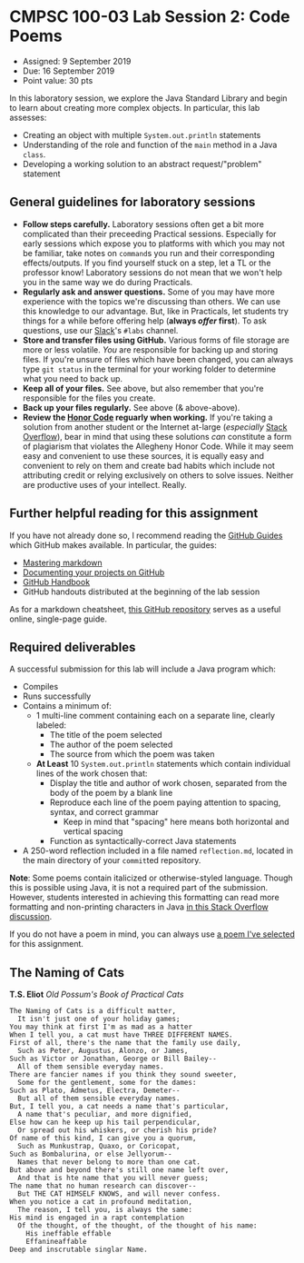 # CMPSC 100-03 Lab Session 2: Code Poems
* Assigned: 9 September 2019
* Due: 16 September 2019
* Point value: 30 pts

In this laboratory session, we explore the Java Standard Library and begin to learn about creating more complex objects. In particular, this lab assesses:

* Creating an object with multiple `System.out.println` statements
* Understanding of the role and function of the `main` method in a Java `class`.
* Developing a working solution to an abstract request/"problem" statement

## General guidelines for laboratory sessions

* **Follow steps carefully.** Laboratory sessions often get a bit more complicated than their preceeding Practical sessions. Especially for early sessions which expose you to platforms with which you may not be familiar, take notes on `command`s you run and their corresponding effects/outputs. If you find yourself stuck on a step, let a TL or the professor know! Laboratory sessions do not mean that we won't help you in the same way we do during Practicals.
* **Regularly ask and answer questions.** Some of you may have more experience with the topics we're discussing than others. We can use this knowledge to our advantage. But, like in Practicals, let students try things for a while before offering help (**always _offer_ first**). To ask questions, use our [Slack](https://cmpsc100fall2019.slack.com)'s `#labs` channel.
* **Store and transfer files using GitHub.** Various forms of file storage are more or less volatile. *You* are responsible for backing up and storing files. If you're unsure of files which have been changed, you can always type `git status` in the terminal for your working folder to determine what you need to back up.
* **Keep all of your files.** See above, but also remember that you're responsible for the files you create.
* **Back up your files regularly.** See above (& above-above).
* **Review the [Honor Code](https://sites.allegheny.edu/about/honor-code/) reguarly when working.** If you're taking a solution from another student or the Internet at-large (_especially_ [Stack Overflow](https://stackoverflow.com)), bear in mind that using these solutions _can_ constitute a form of plagiarism that violates the Allegheny Honor Code. While it may seem easy and convenient to use these sources, it is equally easy and convenient to rely on them and create bad habits which include not attributing credit or relying exclusively on others to solve issues. Neither are productive uses of your intellect. Really.

## Further helpful reading for this assignment

If you have not already done so, I recommend reading the [GitHub Guides](https://guides.github.com) which GitHub makes available. In particular, the guides:
* [Mastering markdown](https://guides.github.com/features/mastering-markdown/)
* [Documenting your projects on GitHub](https://guides.github.com/features/wikis/)
* [GitHub Handbook](https://guides.github.com/introduction/git-handbook/)
* GitHub handouts distributed at the beginning of the lab session

As for a markdown cheatsheet, [this GitHub repository](https://github.com/adam-p/markdown-here/wiki/Markdown-Cheatsheet) serves as a useful online, single-page guide.

## Required deliverables

A successful submission for this lab will include a Java program which:

* Compiles
* Runs successfully
* Contains a minimum of:
    * 1 multi-line comment containing each on a separate line, clearly labeled:
        * The title of the poem selected
        * The author of the poem selected
        * The source from which the poem was taken
    * **At Least** 10 `System.out.println` statements which contain individual lines of the work chosen that:
        * Display the title and author of work chosen, separated from the body of the poem by a blank line
        * Reproduce each line of the poem paying attention to spacing, syntax, and correct grammar
            * Keep in mind that "spacing" here means both horizontal and vertical spacing
        * Function as syntactically-correct Java statements
* A 250-word reflection included in a file named `reflection.md`, located in the main directory of your `commit`ted repository.

**Note**: Some poems contain italicized or otherwise-styled language. Though this is possible using Java, it is not a required part of the submission. However, students interested in achieving this formatting can read more formatting and non-printing characters in Java [in this Stack Overflow discussion](https://stackoverflow.com/questions/30310147/how-to-print-an-string-variable-as-italicized-text).

If you do not have a poem in mind, you can always use [a poem I've selected](#the-naming-of-cats) for this assignment.

## The Naming of Cats
**T.S. Eliot**
_Old Possum's Book of Practical Cats_

```
The Naming of Cats is a difficult matter,
  It isn't just one of your holiday games;
You may think at first I'm as mad as a hatter
When I tell you, a cat must have THREE DIFFERENT NAMES.
First of all, there's the name that the family use daily,
  Such as Peter, Augustus, Alonzo, or James,
Such as Victor or Jonathan, George or Bill Bailey--
  All of them sensible everyday names.
There are fancier names if you think they sound sweeter,
  Some for the gentlement, some for the dames:
Such as Plato, Admetus, Electra, Demeter--
  But all of them sensible everyday names.
But, I tell you, a cat needs a name that's particular,
  A name that's peculiar, and more dignified,
Else how can he keep up his tail perpendicular,
  Or spread out his whiskers, or cherish his pride?
Of name of this kind, I can give you a quorum,
  Such as Munkustrap, Quaxo, or Coricopat,
Such as Bombalurina, or else Jellyorum--
  Names that never belong to more than one cat.
But above and beyond there's still one name left over,
  And that is hte name that you will never guess;
The name that no human research can discover--
  But THE CAT HIMSELF KNOWS, and will never confess.
When you notice a cat in profound meditation,
  The reason, I tell you, is always the same:
His mind is engaged in a rapt contemplation
  Of the thought, of the thought, of the thought of his name:
    His ineffable effable
    Effanineaffable
Deep and inscrutable singlar Name.
```